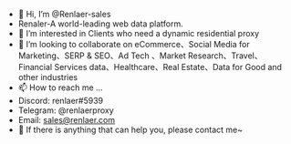 - 👋 Hi, I’m @Renlaer-sales
- Renaler-A world-leading web data platform.
- 👀 I’m interested in Clients who need a dynamic residential proxy
- 💞️ I’m looking to collaborate on eCommerce、Social Media for Marketing、SERP & SEO、Ad Tech 、Market Research、Travel、Financial Services data、Healthcare、Real Estate、Data for Good and other industries
- 📫 How to reach me ...
- Discord: renlaer#5939
- Telegram: @renlaerproxy
- Email: sales@renlaer.com
- 🌱 If there is anything that can help you, please contact me~
<!---
Renlaer-sales/Renlaer-sales is a ✨ special ✨ repository because its `README.md` (this file) appears on your GitHub profile.
You can click the Preview link to take a look at your changes.
--->
